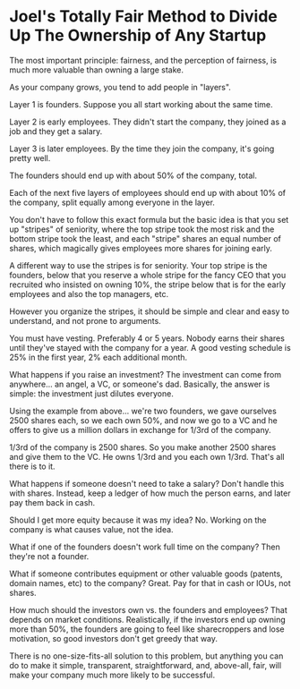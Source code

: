 # Joel's Totally Fair Method to Divide Up The Ownership of Any Startup

The most important principle: fairness, and the perception of fairness, is much more valuable than owning a large stake.

As your company grows, you tend to add people in "layers".

Layer 1 is founders. Suppose you all start working about the same time.

Layer 2 is early employees. They didn't start the company, they joined as a job and they get a salary.

Layer 3 is later employees. By the time they join the company, it's going pretty well.

The founders should end up with about 50% of the company, total. 

Each of the next five layers of employees should end up with about 10% of the company, split equally among everyone in the layer.

You don't have to follow this exact formula but the basic idea is that you set up "stripes" of seniority, where the top stripe took the most risk and the bottom stripe took the least, and each "stripe" shares an equal number of shares, which magically gives employees more shares for joining early.

A different way to use the stripes is for seniority. Your top stripe is the founders, below that you reserve a whole stripe for the fancy CEO that you recruited who insisted on owning 10%, the stripe below that is for the early employees and also the top managers, etc. 

However you organize the stripes, it should be simple and clear and easy to understand, and not prone to arguments.

You must have vesting. Preferably 4 or 5 years. Nobody earns their shares until they've stayed with the company for a year. A good vesting schedule is 25% in the first year, 2% each additional month.

What happens if you raise an investment? The investment can come from anywhere... an angel, a VC, or someone's dad. Basically, the answer is simple: the investment just dilutes everyone.

Using the example from above... we're two founders, we gave ourselves 2500 shares each, so we each own 50%, and now we go to a VC and he offers to give us a million dollars in exchange for 1/3rd of the company.

1/3rd of the company is 2500 shares. So you make another 2500 shares and give them to the VC. He owns 1/3rd and you each own 1/3rd. That's all there is to it.

What happens if someone doesn't need to take a salary? Don't handle this with shares. Instead, keep a ledger of how much the person earns, and later pay them back in cash. 

Should I get more equity because it was my idea? No. Working on the company is what causes value, not the idea.

What if one of the founders doesn't work full time on the company? Then they're not a founder. 

What if someone contributes equipment or other valuable goods (patents, domain names, etc) to the company? Great. Pay for that in cash or IOUs, not shares. 

How much should the investors own vs. the founders and employees? That depends on market conditions. Realistically, if the investors end up owning more than 50%, the founders are going to feel like sharecroppers and lose motivation, so good investors don't get greedy that way.

There is no one-size-fits-all solution to this problem, but anything you can do to make it simple, transparent, straightforward, and, above-all, fair, will make your company much more likely to be successful.

